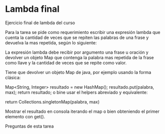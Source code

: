 # Lambda final
Ejercicio final de lambda del curso

Para la tarea se pide como requerimiento escribir una expresión lambda que cuenta la cantidad de veces que se repiten las palabras de una frase y devuelva la mas repetida, según lo siguiente:

La expresión lambda debe recibir por argumento una frase u oración y devolver un objeto Map que contenga la palabra mas repetida de la frase como llave y la cantidad de veces que se repite como valor.

Tiene que devolver un objeto Map de java, por ejemplo usando la forma clásica:

Map<String, Integer> resultado = new HashMap();
resultado.put(palabra, max);
return resultado;
o bine usar el helpers abreviado y equivalente:

return Collections.singletonMap(palabra, max)

Mostrar el resultado en consola iterando el map o bien obteniendo el primer elemento con get().

Preguntas de esta tarea


